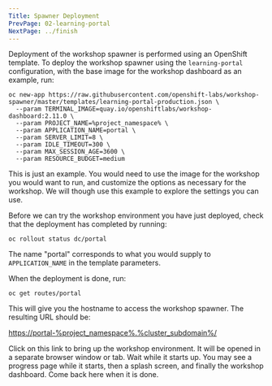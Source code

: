 ```yaml
---
Title: Spawner Deployment
PrevPage: 02-learning-portal
NextPage: ../finish
---
```


Deployment of the workshop spawner is performed using an OpenShift template. To deploy the workshop spawner using the `learning-portal` configuration, with the base image for the workshop dashboard as an example, run:

```execute
oc new-app https://raw.githubusercontent.com/openshift-labs/workshop-spawner/master/templates/learning-portal-production.json \
  --param TERMINAL_IMAGE=quay.io/openshiftlabs/workshop-dashboard:2.11.0 \
  --param PROJECT_NAME=%project_namespace% \
  --param APPLICATION_NAME=portal \
  --param SERVER_LIMIT=8 \
  --param IDLE_TIMEOUT=300 \
  --param MAX_SESSION_AGE=3600 \
  --param RESOURCE_BUDGET=medium
```

This is just an example. You would need to use the image for the workshop you would want to run, and customize the options as necessary for the workshop. We will though use this example to explore the settings you can use.

Before we can try the workshop environment you have just deployed, check that the deployment has completed by running:

```execute
oc rollout status dc/portal
```

The name "portal" corresponds to what you would supply to `APPLICATION_NAME` in the template parameters.

When the deployment is done, run:

```execute
oc get routes/portal
```

This will give you the hostname to access the workshop spawner. The resulting URL should be:

[https://portal-%project_namespace%.%cluster_subdomain%/](https://portal-%project_namespace%.%cluster_subdomain%/)

Click on this link to bring up the workshop environment. It will be opened in a separate browser window or tab. Wait while it starts up. You may see a progress page while it starts, then a splash screen, and finally the workshop dashboard. Come back here when it is done.

